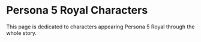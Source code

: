 # Persona 5 Royal Characters
This page is dedicated to characters appearing Persona 5 Royal through the whole story.
